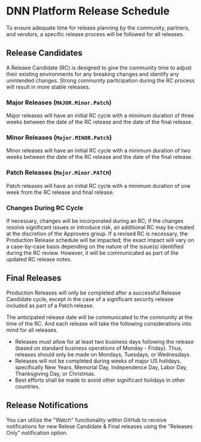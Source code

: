 # DNN Platform Release Schedule
To ensure adequate time for release planning by the community, partners, and vendors, a specific release process will be followed for all releases.  

## Release Candidates
A Release Candidate (RC) is designed to give the community time to adjust their existing environments for any breaking changes and identify any unintended changes. Strong community participation during the RC process will result in more stable releases. 

### Major Releases (`MAJOR.Minor.Patch`)
Major releases will have an initial RC cycle with a minimum duration of three weeks between the date of the RC release and the date of the final release. 

### Minor Releases (`Major.MINOR.Patch`)
Minor releases will have an initial RC cycle with a minimum duration of two weeks between the date of the RC release and the date of the final release.

### Patch Releases (`Major.Minor.PATCH`)
Patch releases will have an initial RC cycle with a minimum duration of one week from the RC release and final release.

### Changes During RC Cycle
If necessary, changes will be incorporated during an RC; if the changes resolve significant issues or introduce risk, an additional RC may be created at the discretion of the Approvers group.  If a revised RC is necessary, the Production Release schedule will be impacted; the exact impact will vary on a case-by-case basis depending on the nature of the issue(s) identified during the RC review. However, it will be communicated as part of the updated RC release notes.

## Final Releases
Production Releases will only be completed after a successful Release Candidate cycle, except in the case of a significant security release included as part of a Patch release.

The anticipated release date will be communicated to the community at the time of the RC.  And each release will take the following considerations into mind for all releases.

* Releases must allow for at least two business days following the release (based on standard business operations of Monday - Friday). Thus, releases should only be made on Mondays, Tuesdays, or Wednesdays.
* Releases will not be completed during weeks of major US holidays, specifically New Years, Memorial Day, Independence Day, Labor Day, Thanksgiving Day, or Christmas.
* Best efforts shall be made to avoid other significant holidays in other countries.

## Release Notifications
You can utilize the "Watch" functionality within GitHub to receive notifications for new Relese Candidate & Final releases using the "Releases Only" notification option.
